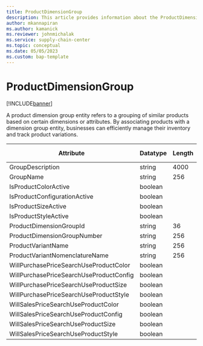 ```yaml
---
title: ProductDimensionGroup
description: This article provides information about the ProductDimensionGroup entity.
author: mkannapiran
ms.author: kamanick
ms.reviewer: johnmichalak
ms.service: supply-chain-center
ms.topic: conceptual
ms.date: 05/05/2023
ms.custom: bap-template
---
```


# **ProductDimensionGroup**

[!INCLUDE[banner](../../includes/banner.md)]

A product dimension group entity refers to a grouping of similar products based on certain dimensions or attributes. By associating products with a dimension group entity, businesses can efficiently manage their inventory and track product variations.


|	Attribute	|	Datatype	|	Length	|	Primary Key	|	Description	|
|---------------|--------|------|----------|-----------|
|	GroupDescription	|	string	|	4000	|	No	|	#N/A	|
|	GroupName	|	string	|	256	|	No	|	#N/A	|
|	IsProductColorActive	|	boolean	|		|	No	|	#N/A	|
|	IsProductConfigurationActive	|	boolean	|		|	No	|	#N/A	|
|	IsProductSizeActive	|	boolean	|		|	No	|	#N/A	|
|	IsProductStyleActive	|	boolean	|		|	No	|	#N/A	|
|	ProductDimensionGroupId	|	string	|	36	|	Yes	|	#N/A	|
|	ProductDimensionGroupNumber	|	string	|	256	|	Yes	|	#N/A	|
|	ProductVariantName	|	string	|	256	|	No	|	#N/A	|
|	ProductVariantNomenclatureName	|	string	|	256	|	No	|	#N/A	|
|	WillPurchasePriceSearchUseProductColor	|	boolean	|		|	No	|	#N/A	|
|	WillPurchasePriceSearchUseProductConfig	|	boolean	|		|	No	|	#N/A	|
|	WillPurchasePriceSearchUseProductSize	|	boolean	|		|	No	|	#N/A	|
|	WillPurchasePriceSearchUseProductStyle	|	boolean	|		|	No	|	#N/A	|
|	WillSalesPriceSearchUseProductColor	|	boolean	|		|	No	|	#N/A	|
|	WillSalesPriceSearchUseProductConfig	|	boolean	|		|	No	|	#N/A	|
|	WillSalesPriceSearchUseProductSize	|	boolean	|		|	No	|	#N/A	|
|	WillSalesPriceSearchUseProductStyle	|	boolean	|		|	No	|	#N/A	|
